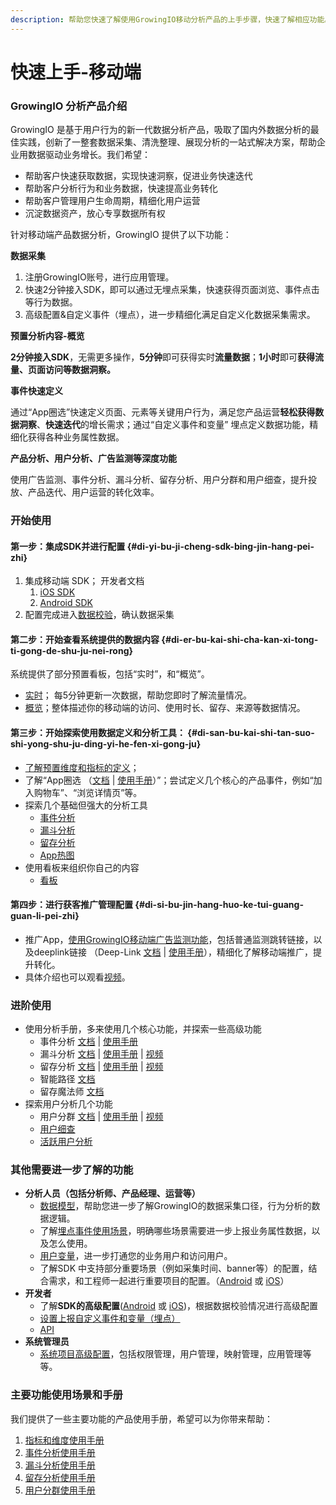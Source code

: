 ```yaml
---
description: 帮助您快速了解使用GrowingIO移动分析产品的上手步骤，快速了解相应功能。
---
```


# 快速上手-移动端

### GrowingIO 分析产品介绍

GrowingIO 是基于用户行为的新一代数据分析产品，吸取了国内外数据分析的最佳实践，创新了一整套数据采集、清洗整理、展现分析的一站式解决方案，帮助企业用数据驱动业务增长。我们希望：

* 帮助客户快速获取数据，实现快速洞察，促进业务快速迭代
* 帮助客户分析行为和业务数据，快速提高业务转化
* 帮助客户管理用户生命周期，精细化用户运营
* 沉淀数据资产，放心专享数据所有权

针对移动端产品数据分析，GrowingIO 提供了以下功能：

​**数据采集​**

1. 注册GrowingIO账号，进行应用管理。
2. 快速2分钟接入SDK，即可以通过无埋点采集，快速获得页面浏览、事件点击等行为数据。
3. 高级配置&自定义事件（埋点），进一步精细化满足自定义化数据采集需求。

​**预置分析内容-​概览​**

**2分钟接入SDK**，无需更多操作，**5分钟**即可获得实时**流量数据**；**1小时**即可**获得流量、页面访问等数据洞察。**

​**事件快速定义​**

通过“App圈选”快速定义页面、元素等关键用户行为，满足您产品运营**轻松获得数据洞察**、**快速迭代**的增长需求；通过“自定义事件和变量” 埋点定义数据功能，精细化获得各种业务属性数据。

​**产品分析、用户分析、广告监测等深度功能​**

使用广告监测、事件分析、漏斗分析、留存分析、用户分群和用户细查，提升投放、产品迭代、用户运营的转化效率。

### 开始使用

#### 第一步：集成SDK并进行配置  {#di-yi-bu-ji-cheng-sdk-bing-jin-hang-pei-zhi}

1. 集成移动端 SDK； 开发者文档
   1. [iOS SDK](sdk-integration/ios-sdk/)
   2. [Android SDK](sdk-integration/android-sdk/)
2. 配置完成进入[数据校验](sdk-integration/growingio-debugger/#growingio-mobile-debugger)，确认数据采集

#### 第二步：开始查看系统提供的数据内容 {#di-er-bu-kai-shi-cha-kan-xi-tong-ti-gong-de-shu-ju-nei-rong}

系统提供了部分预置看板，包括“实时”，和“概览”。

* [实时](dashboard/realtime.md)； 每5分钟更新一次数据，帮助您即时了解流量情况。
* [概览](dashboard/overview.md)；整体描述你的移动端的访问、使用时长、留存、来源等数据情况。

#### 第三步：开始探索使用数据定义和分析工具：  {#di-san-bu-kai-shi-tan-suo-shi-yong-shu-ju-ding-yi-he-fen-xi-gong-ju}

* [了解预置维度和指标的定义](data-model/olap-model/predifined-metrics-dimensions.md)；
* 了解“App圈选 （[文档](data-definition/circle/app.md) \| [使用手册](http://growing.cn-bj.ufileos.com/app_circle.pdf)）”；尝试定义几个核心的产品事件，例如“加入购物车”、“浏览详情页”等。
* 探索几个基础但强大的分析工具
  * [事件分析](data-analytics/event-analysis.md)
  * [漏斗分析](data-analytics/funnel-analysis.md)
  * [留存分析](data-analytics/retention-analysis.md)
  * [App热图](data-analytics/heatmap/heatmap-app.md)
* 使用看板来组织你自己的内容
  * [看板](dashboard/)

#### 第四步：进行获客推广管理配置 {#di-si-bu-jin-hang-huo-ke-tui-guang-guan-li-pei-zhi}

* 推广App，[使用GrowingIO移动端广告监测功能](ads-tracking/app-marketing.md)，包括普通监测跳转链接，以及deeplink链接 （Deep-Link [文档](https://docs.growingio.com/docs/ads-tracking/app-marketing#113) \| [使用手册](https://s.growingio.com/xzAqPp)），精细化了解移动端推广，提升转化。
* 具体介绍也可以观看[视频](https://s.growingio.com/jvoRdB)。

### 进阶使用

* 使用分析手册，多来使用几个核心功能，并探索一些高级功能
  * 事件分析 [文档](data-analytics/event-analysis.md) \| [使用手册](https://s.growingio.com/nvN9MB)
  * 漏斗分析 [文档](data-analytics/funnel-analysis.md) \| [使用手册](https://s.growingio.com/9PXbR0) \| [视频](https://s.growingio.com/kKdDjv)
  * 留存分析 [文档](data-analytics/retention-analysis.md) \| [使用手册](https://s.growingio.com/p8QD3x) \| [视频](https://s.growingio.com/4PpoAK)
  * 智能路径 [文档](data-analytics/pathfinder.md)
  * 留存魔法师 [文档](data-analytics/magic-number.md)
* 探索用户分析几个功能
  * 用户分群 [文档](data-analytics/user-segmentation.md) \| [使用手册](https://s.growingio.com/9PaAZ8) \|  [视频](https://s.growingio.com/ambRb4)
  * [用户细查](data-analytics/individual-user-report.md)
  * [活跃用户分析](data-analytics/user-engagement-analysis.md)

### 其他需要进一步了解的功能    

* **分析人员（包括分析师、产品经理、运营等）**
  * [数据模型](data-model/)，帮助您进一步了解GrowingIO的数据采集口径，行为分析的数据逻辑。
  * 了解[埋点事件使用场景](data-model/event-model/custom-event/)，明确哪些场景需要进一步上报业务属性数据，以及怎么使用。
  * [用户变量](data-definition/user-variable/loginuserid.md)，进一步打通您的业务用户和访问用户。
  * 了解SDK 中支持部分重要场景（例如采集时间、banner等）的配置，结合需求，和工程师一起进行重要项目的配置。（[Android](sdk-integration/android-sdk/#zhong-yao-pei-zhi) 或 [iOS](sdk-integration/ios-sdk/#zhong-yao-pei-zhi)）
* **开发者**
  * 了解**SDK的高级配置**\([Android](sdk-integration/android-sdk/#zhong-yao-pei-zhi) 或 [iOS](sdk-integration/ios-sdk/#zhong-yao-pei-zhi)\)，根据数据校验情况进行高级配置
  * [设置上报自定义事件和变量（埋点）](data-definition/mina.md)
  * [API](api/)
* **系统管理员**
  * [系统项目高级配置](configuration/)，包括权限管理，用户管理，映射管理，应用管理等等。   

### 主要功能使用场景和手册

我们提供了一些主要功能的产品使用手册，希望可以为你带来帮助：

1. [指标和维度使用手册](https://s.growingio.com/NLdx0O)
2. [事件分析使用手册](https://s.growingio.com/nvN9MB)
3. [漏斗分析使用手册](https://s.growingio.com/9PXbR0)
4. [留存分析使用手册](https://s.growingio.com/p8QD3x)
5. [用户分群使用手册](https://s.growingio.com/9PaAZ8)

